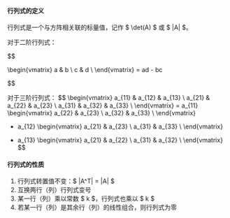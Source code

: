 #### 行列式的定义

行列式是一个与方阵相关联的标量值，记作 $ \det(A) $ 或 $ |A| $。

对于二阶行列式：

$$

\begin{vmatrix}
a & b \\
c & d \\
\end{vmatrix} = ad - bc

$$

对于三阶行列式：
$$
\begin{vmatrix}
a_{11} & a_{12} & a_{13} \\
a_{21} & a_{22} & a_{23} \\
a_{31} & a_{32} & a_{33} \\
\end{vmatrix} = 
a_{11}
\begin{vmatrix}
a_{22} & a_{23} \\
a_{32} & a_{33} \\
\end{vmatrix}
- a_{12}
\begin{vmatrix}
a_{21} & a_{23} \\
a_{31} & a_{33} \\
\end{vmatrix}
+ a_{13}
\begin{vmatrix}
a_{21} & a_{22} \\
a_{31} & a_{32} \\
\end{vmatrix}
$$

#### 行列式的性质

1. 行列式转置值不变：$ |A^T| = |A| $  
2. 互换两行（列）行列式变号  
3. 某一行（列）乘以常数 $ k $，行列式也乘以 $ k $  
4. 若某一行（列）是其余行（列）的线性组合，则行列式为零  